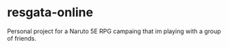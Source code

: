 # resgata-online
Personal project for a Naruto 5E RPG campaing that im playing with a group of friends.
